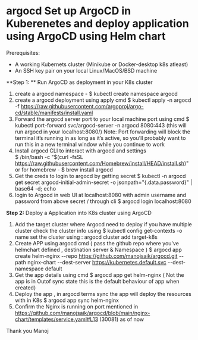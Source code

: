 # argocd Set up ArgoCD in Kuberenetes and deploy application using ArgoCD using Helm chart 
Prerequisites: 
- A working Kubernets cluster (Minikube or Docker-desktop k8s atleast)
- An SSH key pair on your local Linux/MacOS/BSD machine

**Step 1: **
Run ArgoCD as deployment in your K8s cluster 

 1. create a argocd namespace -
     $ kubectl create namespace argocd
 2. create a argocd deployment using apply cmd
     $ kubectl apply -n argocd -f https://raw.githubusercontent.com/argoproj/argo-cd/stable/manifests/install.yaml
 3. Forward the argocd server port to your local machine port using cmd 
     $ kubectl port-forward svc/argocd-server -n argocd 8080:443 (this will run argocd in your localhost:8080/)
   Note: Port forwarding will block the terminal it’s running in as long as it’s active, so you’ll probably want to run this in a new terminal window while you continue to work
 4. Install argocd CLI to interact with argocd and settings  
     $ ​​/bin/bash -c "$(curl -fsSL https://raw.githubusercontent.com/Homebrew/install/HEAD/install.sh)"  
      or for homebrew - $ brew install argocd
 5. Get the creds to login to argocd by getting secret 
     $ kubectl -n argocd get secret argocd-initial-admin-secret -o jsonpath="{.data.password}" | base64 -d; echo
 6. login to Argocd in web UI at localhost:8080 with admin username and password from above secret / through cli 
    $ argocd login localhost:8080

**Step 2:** 
Deploy a Application into K8s cluster using ArgoCD 

1. Add the target cluster where Argocd need to deploy if you have multiple cluster
   check the cluster info using  $ kubectl config get-contexts -o name
   set the cluster using : argocd cluster add target-k8s
2. Create APP using argocd cmd ( pass the github repo where you've helmchart defined , destination server & Namespace ) 
   $ argocd app create helm-nginx --repo https://github.com/manojsaik/argocd.git --path nginx-chart --dest-server https://kubernetes.default.svc --dest-namespace default
3. Get the app details using cmd
   $ argocd app get helm-nginx
   ( Not the app is in Outof sync state this is the default behaviour of app when created)
4. Deploy the app , in argocd terms sync the app will deploy the resources with in K8s
   $ argocd app sync helm-nginx
5. Confirm the Nginx is running on port mentioned in https://github.com/manojsaik/argocd/blob/main/nginx-chart/templates/service.yaml#L13 (30081) as of now

Thank you 
Manoj 

